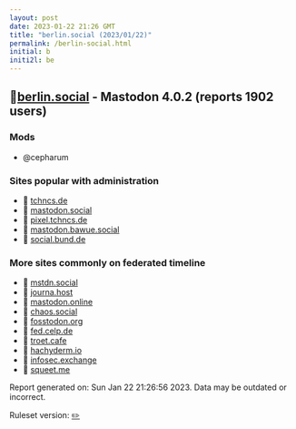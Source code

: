 ```yaml
---
layout: post
date: 2023-01-22 21:26 GMT
title: "berlin.social (2023/01/22)"
permalink: /berlin-social.html
initial: b
initi2l: be
---
```


## 🐘[berlin.social](https://berlin.social) - Mastodon 4.0.2 (reports 1902 users)

### Mods
 * @cepharum

### Sites popular with administration

* 🐘 [tchncs.de](/tchncs-de.html)
* 🐘 [mastodon.social](/mastodon-social.html)
* 🐘 [pixel.tchncs.de](/pixel-tchncs-de.html)
* 🐘 [mastodon.bawue.social](/mastodon-bawue-social.html)
* 🐘 [social.bund.de](/social-bund-de.html)

### More sites commonly on federated timeline

* 🐘 [mstdn.social](/mstdn-social.html)
* 🐘 [journa.host](/journa-host.html)
* 🐘 [mastodon.online](/mastodon-online.html)
* 🐘 [chaos.social](/chaos-social.html)
* 🐘 [fosstodon.org](/fosstodon-org.html)
* 🐘 [fed.celp.de](/fed-celp-de.html)
* 🐘 [troet.cafe](/troet-cafe.html)
* 🐘 [hachyderm.io](/hachyderm-io.html)
* 🐘 [infosec.exchange](/infosec-exchange.html)
* 🐘 [squeet.me](/squeet-me.html)

Report generated on: Sun Jan 22 21:26:56 2023. Data may be outdated or incorrect.

Ruleset version: [✏️](/version-pencil)
